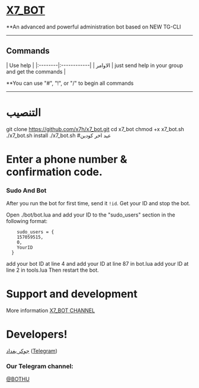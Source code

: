 # [X7_BOT](https://telegram.me/BOTHU)

**An advanced and powerful administration bot based on NEW TG-CLI


* * *

## Commands

| Use help |
|:--------|:------------|
| الاوامر | just send help in your group and get the commands |

**You can use "#", "!", or "/" to begin all commands

* * *

# التنصيب

git clone https://github.com/x7h/x7_bot.git
cd x7_bot
chmod +x x7_bot.sh
./x7_bot.sh install
./x7_bot.sh 
 #عيد اخر كودين
# Enter a phone number & confirmation code.

### Sudo And Bot
After you run the bot for first time, send it `!id`. Get your ID and stop the bot.

Open ./bot/bot.lua and add your ID to the "sudo_users" section in the following format:
```
    sudo_users = {
    157059515,
    0,
    YourID
  }
```
add your bot ID at line 4 and add your ID at line 87 in bot.lua
add your ID at line 2 in tools.lua
Then restart the bot.

# Support and development

More information [X7_BOT CHANNEL](https://telegram.me/joinchat/BOTHU)


# Developers!

[جوكر بغداد](https://github.com/X7H) ([Telegram](https://telegram.me/DEV_IRAQ1))
### Our Telegram channel:

[@BOTHU](https://telegram.me/BOTHU)
